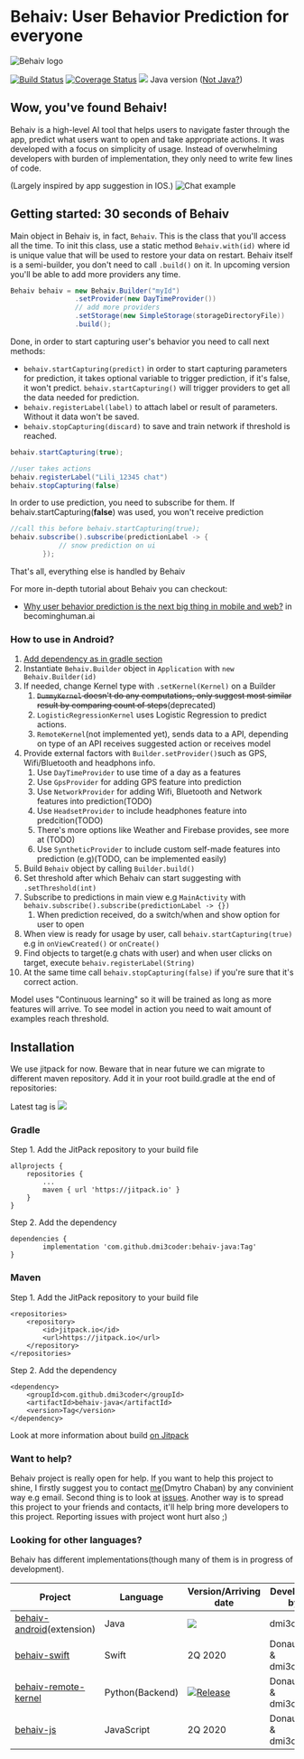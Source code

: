 # Behaiv: User Behavior Prediction for everyone
![Behaiv logo](https://github.com/dmi3coder/behaiv-java/raw/master/docs/img/behaiv_logo.png)

[![Build Status](https://travis-ci.com/dmi3coder/behaiv-java.svg?branch=master)](https://travis-ci.com/dmi3coder/behaiv-java) [![Coverage Status](https://coveralls.io/repos/github/dmi3coder/behaiv-java/badge.svg?branch=master)](https://coveralls.io/github/dmi3coder/behaiv-java?branch=master) [![](https://jitpack.io/v/dmi3coder/behaiv-java.svg)](https://jitpack.io/#dmi3coder/behaiv-java) Java version ([Not Java?](https://github.com/dmi3coder/behaiv-java#looking-for-other-languages))

## Wow, you've found Behaiv!
Behaiv is a high-level AI tool that helps users to navigate faster through the app, 
predict what users want to open and take appropriate actions. 
It was developed with a focus on simplicity of usage. 
Instead of overwhelming developers with burden of implementation, they only need to write few lines of code.

(Largely inspired by app suggestion in IOS.)
![Chat example](https://github.com/dmi3coder/behaiv-java/raw/master/docs/img/behaiv_usage.png)

## Getting started: 30 seconds of Behaiv
Main object in Behaiv is, in fact, `Behaiv`.
 This is the class that you'll access all the time.
  To init this class, use a static method `Behaiv.with(id)` where id is unique value that will be used to restore your data on restart.
   Behaiv itself is a semi-builder, you don't need to call `.build()` on it.
In upcoming version you'll be able to add more providers any time.

```java
Behaiv behaiv = new Behaiv.Builder("myId")
                .setProvider(new DayTimeProvider())
                // add more providers
                .setStorage(new SimpleStorage(storageDirectoryFile))
                .build();
```
Done, in order to start capturing user's behavior you need to call next methods: 
* `behaiv.startCapturing(predict)` in order to start capturing parameters for prediction, it takes optional variable to trigger prediction, if it's false, it won't predict.
`behaiv.startCapturing()` will trigger providers to get all the data needed for prediction.
* `behaiv.registerLabel(label)` to attach label or result of parameters. Without it data won't be saved.
* `behaiv.stopCapturing(discard)` to save and train network if threshold is reached.

```java
behaiv.startCapturing(true);

//user takes actions
behaiv.registerLabel("Lili_12345 chat")
behaiv.stopCapturing(false)
```

In order to use prediction, you need to subscribe for them. If behaiv.startCapturing(**false**) was used, you won't receive prediction 

```java
//call this before behaiv.startCapturing(true);
behaiv.subscribe().subscribe(predictionLabel -> {
            // snow prediction on ui
        });
``` 

That's all, everything else is handled by Behaiv

For more in-depth tutorial about Behaiv you can checkout:

 * [Why user behavior prediction is the next big thing in mobile and web?](https://becominghuman.ai/why-user-behavior-prediction-is-the-next-big-thing-in-mobile-and-web-a2e2537dc658) in becominghuman.ai
### How to use in Android?
 
 1. [Add dependency as in gradle section](https://github.com/dmi3coder/behaiv-java#gradle)
 1. Instantiate `Behaiv.Builder` object in `Application` with `new Behaiv.Builder(id)`
 1. If needed, change Kernel type with `.setKernel(Kernel)` on a Builder
     1. <s>`DummyKernel` doesn't do any computations, only suggest most similar result by comparing count of steps</s>(deprecated)
     1. `LogisticRegressionKernel` uses Logistic Regression to predict actions.
     1. `RemoteKernel`(not implemented yet), sends data to a API, depending on type of an API receives suggested action or receives model
 1. Provide external factors with `Builder.setProvider()`such as GPS, Wifi/Bluetooth and headphons info.
     1. Use `DayTimeProvider` to use time of a day as a features
     1. Use `GpsProvider` for adding GPS feature into prediction
     1. Use `NetworkProvider` for adding Wifi, Bluetooth and Network features into prediction(TODO)
     1. Use `HeadsetProvider` to include headphones feature into predcition(TODO)
     1. There's more options like Weather and Firebase provides, see more at (TODO)
     1. Use `SyntheticProvider` to include custom self-made features into prediction (e.g)(TODO, can be implemented easily)
 1. Build `Behaiv` object by calling `Builder.build()`    
 1. Set threshold after which Behaiv can start suggesting with `.setThreshold(int)`
 1. Subscribe to predictions in main view e.g `MainActivity` with `behaiv.subscribe().subscribe(predictionLabel -> {})`
     1. When prediction received, do a switch/when and show option for user to open
 1. When view is ready for usage by user, call `behaiv.startCapturing(true)` e.g in `onViewCreated()` or `onCreate()`
 1. Find objects to target(e.g chats with user) and when user clicks on target, execute `behaiv.registerLabel(String)`
 1. At the same time call `behaiv.stopCapturing(false)` if you're sure that it's correct action.

Model uses "Continuous learning" so it will be trained as long as more features will arrive. To see model in action you need to wait amount of examples reach threshold.

## Installation
We use jitpack for now. Beware that in near future we can migrate to different maven repository.
Add it in your root build.gradle at the end of repositories:

Latest tag is [![](https://jitpack.io/v/dmi3coder/behaiv-java.svg)](https://jitpack.io/#dmi3coder/behaiv-java)
### Gradle
Step 1. Add the JitPack repository to your build file

	allprojects {
		repositories {
			...
			maven { url 'https://jitpack.io' }
		}
	}
Step 2. Add the dependency

	dependencies {
	        implementation 'com.github.dmi3coder:behaiv-java:Tag'
	}

### Maven
Step 1. Add the JitPack repository to your build file

	<repositories>
		<repository>
		    <id>jitpack.io</id>
		    <url>https://jitpack.io</url>
		</repository>
	</repositories>
Step 2. Add the dependency

	<dependency>
	    <groupId>com.github.dmi3coder</groupId>
	    <artifactId>behaiv-java</artifactId>
	    <version>Tag</version>
	</dependency>
	
Look at more information about build [on Jitpack](https://jitpack.io/#dmi3coder/behaiv-java/)

### Want to help?
Behaiv project is really open for help. If you want to help this project to shine, I firstly suggest you to contact [me](https://github.com/dmi3coder)(Dmytro Chaban) by any convinient way e.g email. Second thing is to look at [issues](https://github.com/dmi3coder/behaiv-java/issues). Another way is to spread this project to your friends and contacts, it'll help bring more developers to this project. Reporting issues with project wont hurt also ;)

### Looking for other languages?
Behaiv has different implementations(though many of them is in progress of development). 

| Project | Language | Version/Arriving date | Developed by |
|---------|----------|---------|--------------|
|[behaiv-android](https://github.com/dmi3coder/behaiv-android)(extension)| Java | [![](https://jitpack.io/v/dmi3coder/behaiv-android.svg)](https://jitpack.io/#dmi3coder/behaiv-android)| dmi3coder|
|[behaiv-swift](https://github.com/donautech/behaiv-swift)| Swift |2Q 2020|DonauTech & dmi3coder|
|[behaiv-remote-kernel](https://github.com/donautech/behaiv-remote-kernel)| Python(Backend) | [![Release](https://img.shields.io/github/v/release/donautech/behaiv-remote-kernel?include_prereleases)](https://github.com/donautech/behaiv-remote-kernel/releases) |DonauTech & dmi3coder|
|[behaiv-js]()| JavaScript |2Q 2020|DonauTech & dmi3coder
